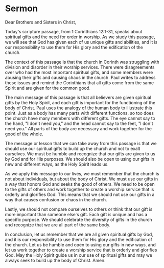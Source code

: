 # Sermon

Dear Brothers and Sisters in Christ,

Today's scripture passage, from 1 Corinthians 12:1-31, speaks about spiritual gifts and the need for order in worship. As we study this passage, we will see that God has given each of us unique gifts and abilities, and it is our responsibility to use them for His glory and the edification of the church.

The context of this passage is that the church in Corinth was struggling with division and disorder in their worship services. There were disagreements over who had the most important spiritual gifts, and some members were abusing their gifts and causing chaos in the church. Paul writes to address these issues and remind the Corinthians that all gifts come from the same Spirit and are given for the common good.

The main message of this passage is that all believers are given spiritual gifts by the Holy Spirit, and each gift is important for the functioning of the body of Christ. Paul uses the analogy of the human body to illustrate this point. Just as a body has many parts with different functions, so too does the church have many members with different gifts. The eye cannot say to the hand, "I don't need you," and the head cannot say to the feet, "I don't need you." All parts of the body are necessary and work together for the good of the whole.

The message or lesson that we can take away from this passage is that we should use our spiritual gifts to build up the church and not to exalt ourselves. We must be humble and recognize that our gifts are given to us by God and for His purposes. We should also be open to using our gifts in new and different ways, as the Holy Spirit leads us.

As we apply this message to our lives, we must remember that the church is not about individuals, but about the body of Christ. We must use our gifts in a way that honors God and seeks the good of others. We need to be open to the gifts of others and work together to create a worship service that is orderly and glorifies God. This means that we should not use our gifts in a way that causes confusion or chaos in the church.

Lastly, we should not compare ourselves to others or think that our gift is more important than someone else's gift. Each gift is unique and has a specific purpose. We should celebrate the diversity of gifts in the church and recognize that we are all part of the same body.

In conclusion, let us remember that we are all given spiritual gifts by God, and it is our responsibility to use them for His glory and the edification of the church. Let us be humble and open to using our gifts in new ways, and let us work together to create a worship service that is orderly and glorifies God. May the Holy Spirit guide us in our use of spiritual gifts and may we always seek to build up the body of Christ. Amen.

